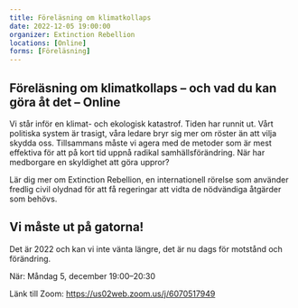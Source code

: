 ```yaml
---
title: Föreläsning om klimatkollaps
date: 2022-12-05 19:00:00
organizer: Extinction Rebellion
locations: [Online]
forms: [Föreläsning]
---
```

## Föreläsning om klimatkollaps – och vad du kan göra åt det – Online

Vi står inför en klimat- och ekologisk katastrof. Tiden har runnit ut. Vårt politiska system är trasigt, våra ledare bryr sig mer om röster än att vilja skydda oss. Tillsammans måste vi agera med de metoder som är mest effektiva för att på kort tid uppnå radikal samhällsförändring.
När har medborgare en skyldighet att göra uppror?

Lär dig mer om Extinction Rebellion, en internationell rörelse som använder fredlig civil olydnad för att få regeringar att vidta de nödvändiga åtgärder som behövs.

## Vi måste ut på gatorna!

Det är 2022 och kan vi inte vänta längre, det är nu dags för motstånd och förändring.

När: Måndag 5, december 19:00–20:30

Länk till Zoom: https://us02web.zoom.us/j/6070517949